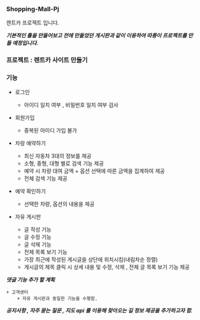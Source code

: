 ### Shopping-Mall-Pj
렌트카 프로젝트 입니다.

***기본적인 틀을 만들어보고 전에 만들었던 게시판과 같이 이용하여 
    따릉이 프로젝트를 만들 예정입니다.***
### 프로젝트 : 렌트카 사이트 만들기 

### 기능 



+ 로그인
    + 아이디 일치 여부 , 비밀번호 일치 여부 검사
        
+ 회원가입
    + 중복된 아이디 가입 불가 
        
+ 차랑 예약하기
    + 최신 자동차 3대의 정보를 제공 
    + 소형, 중형, 대형 별로 검색 기능 제공
    + 예약 시 차량 대여 금액 + 옵션 선택에 따른 금액을 집계하여 제공 
    + 전체 검색 기능 제공
        
+ 예약 확인하기
    + 선택한 차량, 옵션의 내용을 제공
        
+ 자유 게시판
    + 글 작성 기능 
    + 글 수정 기능
    + 글 삭제 기능
    + 전체 목록 보기 기능
    + 가장 최근에 작성된 게시글을 상단에 위치시킴(내림차순 정렬)
    + 게시글의 제목 클릭 시 상세 내용 및 수정, 삭제 , 전체 글 목록 보기 기능 제공
    
***댓글 기능 추가 할 계획***
        
    + 고객센터 
        + 자유 게시판과 동일한 기능을 수행함.
    
***공지사항 , 자주 묻는 질문 , 지도 api 를 이용해 찾아오는 길 정보 제공을 추가하고자 함.***
